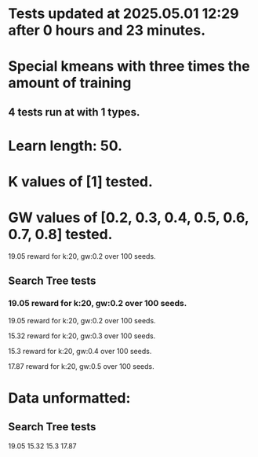 # Tests updated at 2025.05.01 12:29 after 0 hours and 23 minutes.
# Special kmeans with three times the amount of training
## 4 tests run at with 1 types.
# Learn length: 50.
# K values of [1] tested.
# GW values of [0.2, 0.3, 0.4, 0.5, 0.6, 0.7, 0.8] tested.

19.05 reward for k:20, gw:0.2 over 100 seeds.


## Search Tree tests
### 19.05 reward for k:20, gw:0.2 over 100 seeds.

19.05 reward for k:20, gw:0.2 over 100 seeds.

15.32 reward for k:20, gw:0.3 over 100 seeds.

15.3 reward for k:20, gw:0.4 over 100 seeds.

17.87 reward for k:20, gw:0.5 over 100 seeds.


# Data unformatted:



## Search Tree tests
19.05
15.32
15.3
17.87
